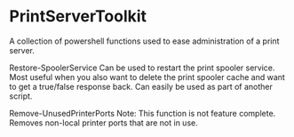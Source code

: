 # PrintServerToolkit
A collection of powershell functions used to ease administration of a print server.

Restore-SpoolerService 
    Can be used to restart the print spooler service. 
    Most useful when you also want to delete the print spooler cache and want to get a true/false response back.
    Can easily be used as part of another script. 

Remove-UnusedPrinterPorts
    Note: This function is not feature complete.
    Removes non-local printer ports that are not in use.